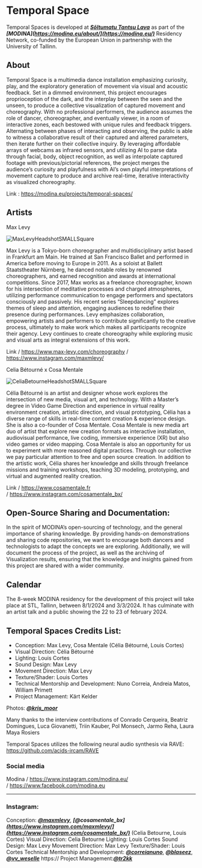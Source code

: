 # Temporal Space

Temporal Spaces is developed at ***[Sõltumatu Tantsu Lava](https://www.stl.ee/)*** as part of the ***[MODINA](https://modina.eu/about/](https://modina.eu/)*** Residency Network, co-funded by the European Union in partnership with the University of Tallinn.

## About

Temporal Space is a multimedia dance installation emphasizing curiosity, play, and the exploratory generation of movement via visual and acoustic feedback. Set in a dimmed environment, this project encourages proprioception of the dark, and the interplay between the seen and the unseen, to produce a collective visualization of captured movement and choreography. With no professional performers, the audience assumes the role of dancer, choreographer, and eventually viewer, in a room of interactive zones, each bestowed with unique rules and feedback triggers. Alternating between phases of interacting and observing, the public is able to witness a collaborative result of their captured and altered parameters, then iterate further on their collective inquiry. By leveraging affordable arrays of webcams as infrared sensors, and utilizing AI to parse data through facial, body, object recognition, as well as interpolate captured footage with previous/pictorial references, the project merges the audience’s curiosity and playfulness with AI’s own playful interpretations of movement capture to produce and archive real-time, iterative interactivity as visualized choreography. 

Link : <https://modina.eu/projects/temporal-spaces/> 

## Artists
Max Levy

![MaxLevyHeadshotSMALLSquare](https://github.com/Cosamentale/TemporalSpace_Documentation/assets/83541800/d5f39492-e0dc-4738-bd4a-76dc2620555c)

Max Levy is a Tokyo-born choreographer and multidisciplinary artist based in Frankfurt am Main. He trained at San Francisco Ballet and performed in America before moving to Europe in 2011. As a soloist at Ballett Staatstheater Nürnberg, he danced notable roles by renowned choreographers, and earned recognition and awards at international competitions. Since 2017, Max works as a freelance choreographer, known for his intersection of meditative processes and charged atmospheres, utilizing performance communication to engage performers and spectators consciously and passively. His recent series “Sleepdancing” explores themes of sleep and attention, engaging audiences to redefine their presence during performances. Levy emphasizes collaboration, empowering artists and performers to contribute significantly to the creative process, ultimately to make work which makes all participants recognize their agency. Levy continues to create choreography while exploring music and visual arts as integral extensions of this work.

Link / <https://www.max-levy.com/choreography> 
/ <https://www.instagram.com/maxmlevy/>

Celia Bétourné x Cosa Mentale

![CeliaBetourneHeadshotSMALLSquare](https://github.com/Cosamentale/TemporalSpace_Documentation/assets/83541800/4e6260cd-2e75-47c5-9886-9a83704d56c2)

Célia Bétourné is an artist and designer whose work explores the intersection of new media, visual art, and technology. With a Master’s degree in Video Game Direction and experience in virtual reality environment creation, artistic direction, and visual prototyping, Célia has a diverse range of skills in real-time content creation & experience design. She is also a co-founder of Cosa Mentale. Cosa Mentale is new media art duo of artist that explore new creation formats as interactive installation, audiovisual performance, live coding, immersive experience (XR) but also video games or video mapping. 
Cosa Mentale is also an opportunity for us to experiment with more reasoned digital practices. Through our collective we pay particular attention to free and open source creation.
In addition to the artistic work, Célia shares her knowledge and skills through freelance missions and training workshops, teaching 3D modeling, prototyping, and virtual and augmented reality creation. 

Link / <https://www.cosamentale.fr>
<br>/ <https://www.instagram.com/cosamentale_bx/>

## Open-Source Sharing and Documentation:
In the spirit of MODINA’s open-sourcing of technology, and the general importance of sharing knowledge. By providing hands-on demonstrations and sharing code repositories, we want to encourage both dancers and technologists to adapt the concepts we are exploring. Additionally, we will document the process of the project, as well as the archiving of Visualization results, ensuring that the knowledge and insights gained from this project are shared with a wider community.

## Calendar
The 8-week MODINA residency for the development of this project will take place at STL, Tallinn, between 8/1/2024 and 3/3/2024. It has culminate with an artist talk and a public showing the 22 to 23 of february 2024.

## Temporal Spaces Credits List:

- Conception: Max Levy, Cosa Mentale (Célia Bétourné, Louis Cortes)
- Visual Direction: Célia Bétourné
- Lighting: Louis Cortes
- Sound Design: Max Levy
- Movement Direction: Max Levy
- Texture/Shader: Louis Cortes
- Technical Mentorship and Development: Nuno Correia, Andreia Matos, William Primett
- Project Management: Kärt Kelder

Photos:  ***[@kris_moor](https://www.instagram.com/kris_moor/)***

Many thanks to the interview contributions of Conrado Cerqueira, Beatriz Domingues, Luca Giovanetti, Triin Kauber, Pol Monsech, Jarmo Reha, Laura Maya Rosiers

Temporal Spaces utilizes the following neural audio synthesis via RAVE: <https://github.com/acids-ircam/RAVE>

### Social media
Modina     / <https://www.instagram.com/modina.eu/>
<br>       / <https://www.facebook.com/modina.eu> </br>

***
### Instagram:

Conception: ***[@maxmlevy](https://www.instagram.com/maxmlevy/)***, ***[@cosamentale_bx](https://www.instagram.com/maxmlevy/](https://www.instagram.com/cosamentale_bx/)*** (Celia Betourne, Louis Cortes)
Visual Direction: Celia Betourne
Lighting: Louis Cortes
Sound Design: Max Levy
Movement Direction: Max Levy
Texture/Shader: Louis Cortes
Technical Mentorship and Development: ***[@correianuno](www.instagram.com/correianuno/)***, ***[@blaseez](https://www.instagram.com/blaseez/)***, ***[@vv_weselle](https://www.instagram.com/vv_weselle/)*** https://
Project Management:***[@tr2kk](https://www.instagram.com/tr2kk)***


